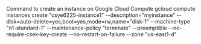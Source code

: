 Command to create an instance on Google Cloud Compute
gcloud compute instances create "csye6225-instance1" --description="myinstance" --disk=auto-delete=yes,boot=yes,mode=rw,name="disk-1" --machine-type "n1-standard-1" --maintenance-policy "terminate" --preemptible --no-require-csek-key-create --no-restart-on-failure --zone "us-east1-d"
